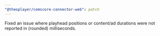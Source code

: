 ```yaml
---
"@theoplayer/comscore-connector-web": patch
---
```


Fixed an issue where playhead positions or content/ad durations were not reported in (rounded) milliseconds.
